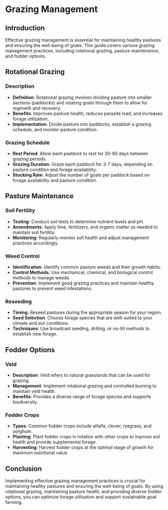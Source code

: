 # Grazing Management

## Introduction

Effective grazing management is essential for maintaining healthy pastures and ensuring the well-being of goats. This guide covers various grazing management practices, including rotational grazing, pasture maintenance, and fodder options.

## Rotational Grazing

### Description

- **Definition**: Rotational grazing involves dividing pasture into smaller sections (paddocks) and rotating goats through them to allow for regrowth and recovery.
- **Benefits**: Improves pasture health, reduces parasite load, and increases forage utilization.
- **Implementation**: Divide pasture into paddocks, establish a grazing schedule, and monitor pasture condition.

### Grazing Schedule

- **Rest Period**: Allow each paddock to rest for 30-60 days between grazing periods.
- **Grazing Duration**: Graze each paddock for 3-7 days, depending on pasture condition and forage availability.
- **Stocking Rate**: Adjust the number of goats per paddock based on forage availability and pasture condition.

## Pasture Maintenance

### Soil Fertility

- **Testing**: Conduct soil tests to determine nutrient levels and pH.
- **Amendments**: Apply lime, fertilizers, and organic matter as needed to maintain soil fertility.
- **Monitoring**: Regularly monitor soil health and adjust management practices accordingly.

### Weed Control

- **Identification**: Identify common pasture weeds and their growth habits.
- **Control Methods**: Use mechanical, chemical, and biological control methods to manage weeds.
- **Prevention**: Implement good grazing practices and maintain healthy pastures to prevent weed infestations.

### Reseeding

- **Timing**: Reseed pastures during the appropriate season for your region.
- **Seed Selection**: Choose forage species that are well-suited to your climate and soil conditions.
- **Techniques**: Use broadcast seeding, drilling, or no-till methods to establish new forage.

## Fodder Options

### Veld

- **Description**: Veld refers to natural grasslands that can be used for grazing.
- **Management**: Implement rotational grazing and controlled burning to maintain veld health.
- **Benefits**: Provides a diverse range of forage species and supports biodiversity.

### Fodder Crops

- **Types**: Common fodder crops include alfalfa, clover, ryegrass, and sorghum.
- **Planting**: Plant fodder crops in rotation with other crops to improve soil health and provide supplemental forage.
- **Harvesting**: Harvest fodder crops at the optimal stage of growth for maximum nutritional value.

## Conclusion

Implementing effective grazing management practices is crucial for maintaining healthy pastures and ensuring the well-being of goats. By using rotational grazing, maintaining pasture health, and providing diverse fodder options, you can optimize forage utilization and support sustainable goat farming.
